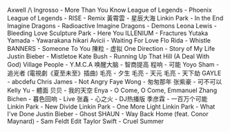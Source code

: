 Axwell /\ Ingrosso - More Than You Know
League of Legends - Phoenix
League of Legends - RISE - Remix
黃霄雲 - 星辰大海
Linkin Park - In the End
Imagine Dragons - Radioactive
Imagine Dragons - Demons
Leona Lewis - Bleeding Love
Sculpture Park - Here You
ILLENIUM - Fractures
Yutaka Yamada - Yawarakana hikari
Avicii - Waiting For Love
Flo Rida - Whistle
BANNERS - Someone To You
陳粒 - 虚拟
One Direction - Story of My Life
Justin Bieber - Mistletoe
Kate Bush - Running Up That Hill (A Deal With God)
Village People - Y.M.C.A
唤醒大脑 - 智商提高
程响 - 可能
Yoyo Sham - 追光者 (電視劇《夏至未至》插曲)
毛亮 - 夕生
毛亮 - 天元
毛亮 - 天下劫
GAYLE - abcdefu
Chris James - Not Angry
Faye Wong - 匆匆那年
张紫豪 - 可不可以
Kelly Yu - 體面
贝贝 - 我的天空
Enya - O Come, O Come, Emmanuel
Zhang Bichen - 暮色回响 - Live
张鑫 - 心之火 - DJ热播版
季彦霖 - 一百万个可能
Linkin Park - New Divide
Linkin Park - One More Light
Linkin Park - What I've Done
Justin Bieber - Ghost
SHAUN - Way Back Home (feat. Conor Maynard) - Sam Feldt Edit
Taylor Swift - Cruel Summer
